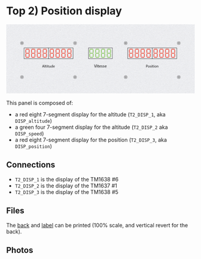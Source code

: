 # Top 2) Position display

![panel](T2-design.jpg)

This panel is composed of:
- a red eight 7-segment display for the altitude (`T2_DISP_1`, aka `DISP_altitude`)
- a green four 7-segment display for the altitude (`T2_DISP_2` aka `DISP_speed`) 
- a red eight 7-segment display for the position (`T2_DISP_3`, aka `DISP_position`)

## Connections
- `T2_DISP_1` is the display of the TM1638 #6
- `T2_DISP_2` is the display of the TM1637 #1 
- `T2_DISP_3` is the display of the TM1638 #5


## Files
The [back](T2-back.pdf) and [label](T2-label.pdf) can be printed (100% scale, and vertical revert for the back).


## Photos
